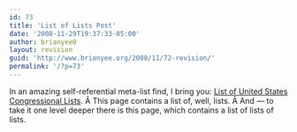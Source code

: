 ```yaml
---
id: 73
title: 'List of Lists Post'
date: '2008-11-29T19:37:33-05:00'
author: brianyee0
layout: revision
guid: 'http://www.brianyee.org/2008/11/72-revision/'
permalink: '/?p=73'
---
```


In an amazing self-referential meta-list find, I bring you: [List of United States Congressional Lists](http://en.wikipedia.org/wiki/List_of_United_States_congressional_lists). Â This page contains a list of, well, lists. Â And — to take it one level deeper there is this page, which contains a list of lists of lists.